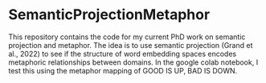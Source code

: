 # SemanticProjectionMetaphor
This repository contains the code for my current PhD work on semantic projection and metaphor. The idea is to use semantic projection (Grand et al., 2022) to see if the structure of word embedding spaces encodes metaphoric relationships between domains. In the google colab notebook, I test this using the metaphor mapping of GOOD IS UP, BAD IS DOWN. 
